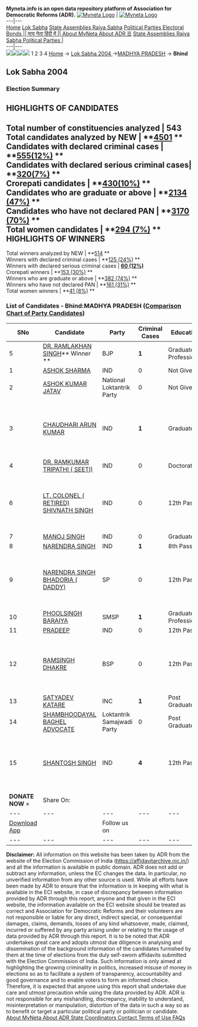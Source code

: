 **Myneta.info is an open data repository platform of Association for Democratic Reforms (ADR).**
[![Myneta Logo](https://www.myneta.info/lib/img/myneta-logo.png)](https://www.myneta.info/) | [![Myneta Logo](https://www.myneta.info/lib/img/adr-logo.png)](https://adrindia.org)  
---|---  
[Home](https://www.myneta.info/) [Lok Sabha](https://www.myneta.info/#ls "Lok Sabha") [ State Assemblies ](https://www.myneta.info/#sa "State Assemblies") [Rajya Sabha](https://www.myneta.info/#rs "Rajya Sabha") [Political Parties ](https://www.myneta.info/party "Political Parties") [ Electoral Bonds ](https://www.myneta.info/electoral_bonds "Electoral Bonds") [ || माय नेता हिंदी में || ](https://translate.google.co.in/translate?prev=hp&hl=en&js=y&u=www.myneta.info&sl=en&tl=hi&history_state0=) [ About MyNeta ](https://adrindia.org/content/about-myneta) [ About ADR ](https://adrindia.org/about-adr/who-we-are) [☰](javascript:void\(0\))
[ State Assemblies ](https://www.myneta.info/#sa "State Assemblies") [ Rajya Sabha ](https://www.myneta.info/#rs "Rajya Sabha") [ Political Parties ](https://www.myneta.info/party "Political Parties")
|   
---|---  
![](https://www.myneta.info/lib/img/banner/banner-1.png)![](https://www.myneta.info/lib/img/banner/banner-2.png)![](https://www.myneta.info/lib/img/banner/banner-3.png)![](https://www.myneta.info/lib/img/banner/banner-4.png)
1  2  3  4 
[Home](https://www.myneta.info/) → [Lok Sabha 2004 ](https://www.myneta.info/loksabha2004/)→[MADHYA PRADESH](https://www.myneta.info/loksabha2004/index.php?action=show_constituencies&state_id=12) → **Bhind**
### 
## Lok Sabha 2004 
###  Election Summary 
HIGHLIGHTS OF CANDIDATES  
---  
Total number of constituencies analyzed |  543   
Total candidates analyzed by NEW | **[4501](https://www.myneta.info/loksabha2004/index.php?action=summary&subAction=candidates_analyzed&sort=candidate#summary) **  
Candidates with declared criminal cases | **[555(12%)](https://www.myneta.info/loksabha2004/index.php?action=summary&subAction=crime&sort=candidate#summary) **  
Candidates with declared serious criminal cases| **[320(7%)](https://www.myneta.info/loksabha2004/index.php?action=summary&subAction=serious_crime&sort=candidate#summary) **  
Crorepati candidates | **[430(10%)](https://www.myneta.info/loksabha2004/index.php?action=summary&subAction=crorepati&sort=candidate#summary) **  
Candidates who are graduate or above | **[2134 (47%)](https://www.myneta.info/loksabha2004/index.php?action=summary&subAction=education&sort=candidate#summary) **  
Candidates who have not declared PAN | **[3170 (70%)](https://www.myneta.info/loksabha2004/index.php?action=summary&subAction=without_pan&sort=candidate#summary) **  
Total women candidates | **[294 (7%)](https://www.myneta.info/loksabha2004/index.php?action=summary&subAction=women_candidate&sort=candidate#summary) **  
HIGHLIGHTS OF WINNERS  
---  
Total winners analyzed by NEW | **[514](https://www.myneta.info/loksabha2004/index.php?action=summary&subAction=winner_analyzed&sort=candidate#summary) **  
Winners with declared criminal cases | **[125 (24%)](https://www.myneta.info/loksabha2004/index.php?action=summary&subAction=winner_crime&sort=candidate#summary) **  
Winners with declared serious criminal cases | **[60 (12%)](https://www.myneta.info/loksabha2004/index.php?action=summary&subAction=winner_serious_crime&sort=candidate#summary)**  
Crorepati winners | **[153 (30%)](https://www.myneta.info/loksabha2004/index.php?action=summary&subAction=winner_crorepati&sort=candidate#summary) **  
Winners who are graduate or above | **[382 (74%)](https://www.myneta.info/loksabha2004/index.php?action=summary&subAction=winner_education&sort=candidate#summary) **  
Winners who have not declared PAN | **[161 (31%)](https://www.myneta.info/loksabha2004/index.php?action=summary&subAction=winner_without_pan&sort=candidate#summary) **  
Total women winners | **[41 (8%)](https://www.myneta.info/loksabha2004/index.php?action=summary&subAction=winner_women&sort=candidate#summary) **  
### List of Candidates - Bhind:MADHYA PRADESH ([Comparison Chart of Party Candidates](https://www.myneta.info/loksabha2004/comparisonchart.php?constituency_id=226))
SNo | Candidate| Party| Criminal Cases| Education| Age| Total Assets| Liabilities  
---|---|---|---|---|---|---|---  
5  | [DR. RAMLAKHAN SINGH](https://www.myneta.info/loksabha2004/candidate.php?candidate_id=2012)** Winner ** | BJP | **1** | Graduate Professional| 52 | Rs 57,74,939 ~ 57 Lacs+ | Rs 2,84,945 ~ 2 Lacs+  
1  | [ASHOK SHARMA](https://www.myneta.info/loksabha2004/candidate.php?candidate_id=2026) | IND | 0 | Not Given| 39 | Rs 11,16,000 ~ 11 Lacs+ | Rs 0 ~   
2  | [ASHOK KUMAR JATAV](https://www.myneta.info/loksabha2004/candidate.php?candidate_id=2019) | National Loktantrik Party | 0 | Not Given| 30 | Rs 30,000 ~ 30 Thou+ | Rs 0 ~   
3  | [CHAUDHARI ARUN KUMAR](https://www.myneta.info/loksabha2004/candidate.php?candidate_id=2024) | IND | **1** | Graduate| 39 | ![](https://myneta.info/image_v2.php?myneta_folder=loksabha2004&candidate_id=2024&col=ta) | ![](https://myneta.info/image_v2.php?myneta_folder=loksabha2004&candidate_id=2024&col=lia)  
4  | [DR. RAMKUMAR TRIPATHI ( SEETI)](https://www.myneta.info/loksabha2004/candidate.php?candidate_id=2021) | IND | 0 | Doctorate| 28 | Rs 48,000 ~ 48 Thou+ | Rs 0 ~   
6  | [LT. COLONEL ( RETIRED) SHIVNATH SINGH](https://www.myneta.info/loksabha2004/candidate.php?candidate_id=2017) | IND | 0 | 12th Pass| 60 | ![](https://myneta.info/image_v2.php?myneta_folder=loksabha2004&candidate_id=2017&col=ta) | ![](https://myneta.info/image_v2.php?myneta_folder=loksabha2004&candidate_id=2017&col=lia)  
7  | [MANOJ SINGH](https://www.myneta.info/loksabha2004/candidate.php?candidate_id=2022) | IND | 0 | Graduate| 29 | Rs 1,50,000 ~ 1 Lacs+ | Rs 0 ~   
8  | [NARENDRA SINGH](https://www.myneta.info/loksabha2004/candidate.php?candidate_id=2025) | IND | **1** | 8th Pass| 0 | Rs 2,50,000 ~ 2 Lacs+ | Rs 0 ~   
9  | [NARENDRA SINGH BHADORIA ( DADDY)](https://www.myneta.info/loksabha2004/candidate.php?candidate_id=2016) | SP | 0 | 12th Pass| 68 | ![](https://myneta.info/image_v2.php?myneta_folder=loksabha2004&candidate_id=2016&col=ta) | ![](https://myneta.info/image_v2.php?myneta_folder=loksabha2004&candidate_id=2016&col=lia)  
10  | [PHOOLSINGH BARAIYA](https://www.myneta.info/loksabha2004/candidate.php?candidate_id=2014) | SMSP | **1** | Graduate Professional| 42 | Rs 9,95,656 ~ 9 Lacs+ | Rs 0 ~   
11  | [PRADEEP](https://www.myneta.info/loksabha2004/candidate.php?candidate_id=2023) | IND | 0 | 12th Pass| 28 | Rs 500 ~ 5 Hund+ | Rs 0 ~   
12  | [RAMSINGH DHAKRE](https://www.myneta.info/loksabha2004/candidate.php?candidate_id=2015) | BSP | 0 | 12th Pass| 66 | ![](https://myneta.info/image_v2.php?myneta_folder=loksabha2004&candidate_id=2015&col=ta) | ![](https://myneta.info/image_v2.php?myneta_folder=loksabha2004&candidate_id=2015&col=lia)  
13  | [SATYADEV KATARE](https://www.myneta.info/loksabha2004/candidate.php?candidate_id=2013) | INC | **1** | Post Graduate| 47 | Rs 67,73,996 ~ 67 Lacs+ | Rs 2,75,387 ~ 2 Lacs+  
14  | [SHAMBHOODAYAL BAGHEL ADVOCATE](https://www.myneta.info/loksabha2004/candidate.php?candidate_id=2018) | Loktantrik Samajwadi Party | 0 | Post Graduate| 54 | Rs 8,05,000 ~ 8 Lacs+ | Rs 0 ~   
15  | [SHANTOSH SINGH](https://www.myneta.info/loksabha2004/candidate.php?candidate_id=2020) | IND | **4** | 12th Pass| 40 | ![](https://myneta.info/image_v2.php?myneta_folder=loksabha2004&candidate_id=2020&col=ta) | ![](https://myneta.info/image_v2.php?myneta_folder=loksabha2004&candidate_id=2020&col=lia)  
|  **DONATE NOW** × |  Share On:  | [](https://api.whatsapp.com/send?text=https%3A%2F%2Fmyneta.info%2Fpunjab2022%2Findex.php%3Faction%3Dshow_constituencies%26state_id%3D19) | [](https://www.facebook.com/sharer/sharer.php?u=https%3A%2F%2Fmyneta.info%2Fpunjab2022%2Findex.php%3Faction%3Dshow_constituencies%26state_id%3D19) | [](https://twitter.com/share?url=https%3A%2F%2Fmyneta.info%2Fpunjab2022%2Findex.php%3Faction%3Dshow_constituencies%26state_id%3D19)  
---|---|---|---|---  
| [ Download App ](https://play.google.com/store/apps/details?id=com.webrosoft.myneta1&pcampaignid=pcampaignidMKT-Other-global-all-co-prtnr-py-PartBadge-Mar2515-1) | [](https://play.google.com/store/apps/details?id=com.webrosoft.myneta1&pcampaignid=pcampaignidMKT-Other-global-all-co-prtnr-py-PartBadge-Mar2515-1) |  Follow us on  | [](https://www.facebook.com/adrindia.org/) | [](https://twitter.com/adrspeaks) | [](https://groups.google.com/g/national-election-watch?hl=en&pli=1) | [](https://www.instagram.com/adrspeaks/) | [](https://www.youtube.com/user/adrspeaks) | [](https://sharechat.com/profile/adrspeaks)  
---|---|---|---|---|---|---|---|---  
**Disclaimer:** All information on this website has been taken by ADR from the website of the Election Commission of India (https://affidavitarchive.nic.in/) and all the information is available in public domain. ADR does not add or subtract any information, unless the EC changes the data. In particular, no unverified information from any other source is used. While all efforts have been made by ADR to ensure that the information is in keeping with what is available in the ECI website, in case of discrepancy between information provided by ADR through this report, anyone and that given in the ECI website, the information available on the ECI website should be treated as correct and Association for Democratic Reforms and their volunteers are not responsible or liable for any direct, indirect special, or consequential damages, claims, demands, losses of any kind whatsoever, made, claimed, incurred or suffered by any party arising under or relating to the usage of data provided by ADR through this report. It is to be noted that ADR undertakes great care and adopts utmost due diligence in analysing and dissemination of the background information of the candidates furnished by them at the time of elections from the duly self-sworn affidavits submitted with the Election Commission of India. Such information is only aimed at highlighting the growing criminality in politics, increased misuse of money in elections so as to facilitate a system of transparency, accountability and good governance and to enable voters to form an informed choice. Therefore, it is expected that anyone using this report shall undertake due care and utmost precaution while using the data provided by ADR. ADR is not responsible for any mishandling, discrepancy, inability to understand, misinterpretation or manipulation, distortion of the data in such a way so as to benefit or target a particular political party or politician or candidate. 
[ About MyNeta ](https://adrindia.org/content/about-myneta) [ About ADR ](https://adrindia.org/about-adr/who-we-are) [ State Coordinators ](https://adrindia.org/about-adr/state-coordinators) [ Contact ](https://adrindia.org/contact-us) [ Terms of Use ](https://adrindia.org/content/adr-terms-use) [ FAQs ](https://adrindia.org/content/faqs)
